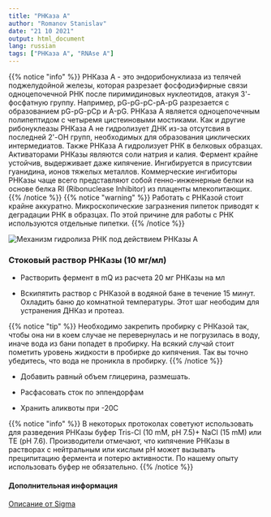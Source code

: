 ```yaml
---
title: "РНКаза А"
author: "Romanov Stanislav"
date: "21 10 2021"
output: html_document
lang: russian
tags: ["РНКаза А", "RNAse A"]
---
```


{{% notice "info" %}}
РНКаза А - это эндорибонуклиаза из телячей поджелудойной железы, которая разрезает фосфодиэфирные связи одноцепочечной РНК после пиримидиновых нуклеотидов, атакуя 3'-фосфатную группу. Например, pG-pG-pC-pA-pG разрезается с образованием pG-pG-pCp и А-pG. РНКаза А является одноцепочечным полипептидом с четыремя цистеиновыми мостиками. Как и другие рибонуклеазы РНКаза А не гидролизует ДНК из-за отсутсвия в последней 2'-OH групп, необходимых для образования циклических интермедиатов. Также РНКаза А гидролизует РНК в белковых образцах. Активаторами РНКазы являются соли натрия и калия. Фермент крайне устойчив, выдерживает даже кипячение. Ингибируется в присутсвии гуанидина, ионов тяжелых металлов. Коммерческие ингибиторы РНКазы чаще всего представляют собой генно-инженерные белки на основе белка RI (Ribonuclease Inhibitor) из плаценты млекопитающих.
{{% /notice %}}
{{% notice "warning" %}}
Работать с РНКазой стоит крайне аккуратно. Микроскопические загразнения пипеток приводят к деградации РНК в образцах. По этой причине для работы с РНК используются отдельные пипетки.
{{% /notice %}}

![](https://pubs.rsc.org/image/article/2016/ob/c6ob01163b/c6ob01163b-s1.gif?width=10pc "Механизм гидролиза РНК под действием РНКазы А")

### Стоковый раствор РНКазы (10 мг/мл)

-   Растворить фермент в mQ из расчета 20 мг РНКазы на мл

-   Вскипятить раствор с РНКазой в водяной бане в течение 15 минут. Охладить баню до комнатной температуры. Этот шаг неободим для устранения ДНКаз и протеаз.

{{% notice "tip" %}}
Необходимо закрепить пробирку с РНКазой так, чтобы она ни в коем случае не перевернулась и не погрузилась в воду, иначе вода из бани попадет в пробирку. На всякий случай стоит пометить уровень жидкости в пробирке до кипячения. Так вы точно убедитесь, что вода не проникла в пробирку.
{{% /notice %}}

-   Добавить равный объем глицерина, размешать.

-   Расфасовать сток по эппендорфам

-   Хранить аликвоты при -20С

{{% notice "info" %}}
В некоторых протоколах советуют использовать для разведения РНКазы буфер Tris-Cl (10 mM, pH 7.5)+ NaCl (15 mM) или TE (pH 7.6). Производители отмечают, что кипячение РНКазы в растворах с нейтральным или кислым pH может вызывать преципитацию фермента и потерю активности. По нашему опыту использовать буфер не обязательно.
{{% /notice %}}

#### Дополнительная информация

[Описание от Sigma](https://www.sigmaaldrich.com/deepweb/assets/sigmaaldrich/product/documents/495/277/r6513dat.pdf)
